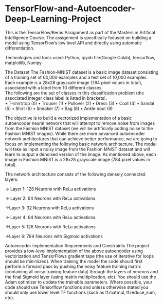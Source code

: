 # TensorFlow-and-Autoencoder-Deep-Learning-Project

This is the TensorFlow/Keras Assignment as part of the Masters in Artifical Intelligence Course. The assignment is specifically focused on building a model using TensorFlow’s low level API and directly using automatic differentiation.

Technologies and tools used: Python, ipynb file(Google Colab), tensorflow, matplotlib, Numpy

The Dataset 
The Fashion-MNIST dataset is a basic image dataset consisting of a training set of 60,000 examples 
and a test set of 10,000 examples. Each example is a 28x28 grayscale image (784 pixel values in 
total), associated with a label from 10 different classes.  
The following are the set of classes in this classification problem (the associated integer class label is 
listed in brackets).  
• T-shirt/top (0) 
• Trouser (1) 
• Pullover (2) 
• Dress  (3) 
• Coat (4) 
• Sandal (5) 
• Shirt (6) 
• Sneaker (7) 
• Bag (8) 
• Ankle boot (9) 

The objective is to build a vectorized implementation of a basic autoencoder neural network that will attempt to remove noise from images from the Fashion MNIST dataset (we will be artificially adding noise to the Fashion MNIST images). While there are more advanced autoencoder network architectures that can achieve better performance, we are going to focus on implementing the following basic network architecture. The model will take as input a noisy image from the Fashion MNIST dataset and will learn to output a denoised version of the image. As mentioned above, each image in Fashion MNIST is a 28x28 grayscale image (784 pixel values in total). 


The network architecture consists of the following densely connected layers: 


-> Layer 1: 128 Neurons with ReLu activations 


-> Layer 2: 64 Neurons with ReLu activations 


->Layer 3: 32 Neurons with ReLu activations 


-> Layer 4: 64 Neurons with ReLu activations 


->Layer 5: 128 Neurons with ReLu activations 


->Layer 6: 784 Neurons with Sigmoid activations


Autoencoder Implementation Requirements and Constraints
The project provides a low-level implementation of the above autoencoder using vectorization and TensorFlows gradient tape (the use of iterative for loops should be minimized). When training the model the code should first perform a forward pass by pushing the noisy feature training matrix (containing all noisy training feature data) through the layers of neurons and the final Sigmoid layer (using matrix multiplication, etc). You should use the Adam optimizer to update the trainable parameters. Where possible, your code should use Tensorflow functions and unless otherwise stated you should only use lower level TF functions (such as tf.matmul, tf.reduce_sum, etc). 
